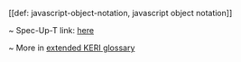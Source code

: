 [[def: javascript-object-notation, javascript object notation]]

~ Spec-Up-T link: <a href='https://weboftrust.github.io/WOT-terms/docs/glossary/javascript-object-notation'>here</a>

~ More in <a href="https://weboftrust.github.io/WOT-terms/docs/glossary/javascript-object-notation">extended KERI glossary</a>
